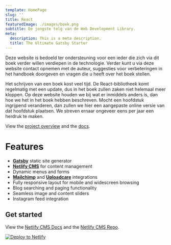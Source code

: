 ```yaml
---
template: HomePage
slug: ''
title: React
featuredImage: ./images/boek.png
subtitle: De jongste telg van de Web Development Library.
meta:
  description: This is a meta description.
  title: The Ultimate Gatsby Starter
---
```

Deze website is bedoeld ter ondersteuning voor een ieder die zich via dit boek verder willen verdiepen in de technologie. Verder kunt u via deze website contact opnemen met de auteur, suggesties voor verbeteringen in het handboek doorgeven en vragen die u heeft over het boek stellen.

Het schrijven van een boek kost veel tijd. De React-bibliotheek komt regelmatig met een update, dus in het boek zullen zaken niet helemaal meer kloppen. Op deze website houden we bij wat er inmiddels anders is, dan hoe we het in het boek hebben beschreven. Mocht een hoofdstuk ingrijpend veranderen, dan zullen we hier een aangepaste online versie van dat hoofdstuk plaatsen. We streven ernaar ongeveer eens per jaar een herdruk te maken.

View the [project overview](https://thriveweb.com.au/the-lab/yellowcake-gatsby-react-js-starter-project/) and the [docs](https://github.com/thriveweb/yellowcake/blob/master/README.md).

# Features

* **[Gatsby](https://gatsbyjs.org)** static site generator
* **[Netlify CMS](https://github.com/netlify/netlify-cms)** for content management
* Dynamic menus and forms
* **[Mailchimp](http://mailchimp.com)** and **[Uploadcare](https://uploadcare.com)** integrations
* Fully responsive layout for mobile and widescreen browsing
* Blog searching and paging functionality
* Seamless image and content sliders
* Instagram feed integration

## Get started

View the [Netlify CMS Docs](https://www.netlifycms.org/docs/) and the [Netlify CMS Repo](https://github.com/netlify/netlify-cms).

[![Deploy to Netlify](https://www.netlify.com/img/deploy/button.svg)](https://app.netlify.com/start/deploy?repository=https://github.com/thriveweb/yellowcake&stack=cms)
